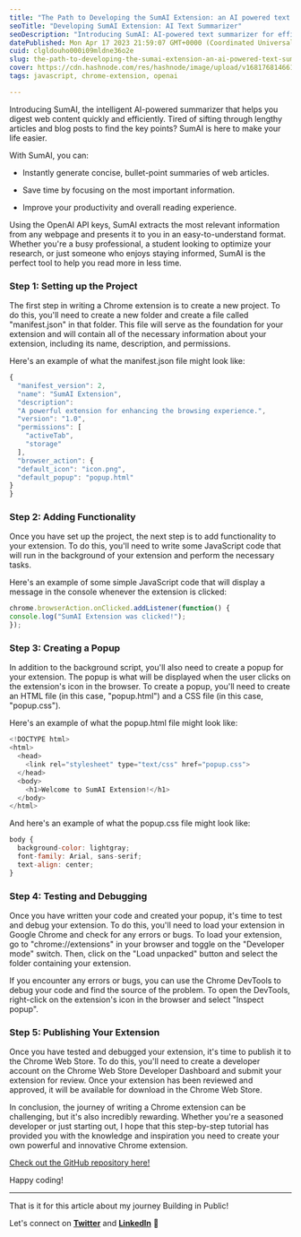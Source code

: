 ```yaml
---
title: "The Path to Developing the SumAI Extension: an AI powered text summarizer"
seoTitle: "Developing SumAI Extension: AI Text Summarizer"
seoDescription: "Introducing SumAI: AI-powered text summarizer for efficient web content consumption. Boost productivity for busy professionals and students."
datePublished: Mon Apr 17 2023 21:59:07 GMT+0000 (Coordinated Universal Time)
cuid: clgldouho000i09mldne36o2e
slug: the-path-to-developing-the-sumai-extension-an-ai-powered-text-summarizer
cover: https://cdn.hashnode.com/res/hashnode/image/upload/v1681768146614/aec9b240-6639-494a-a1fc-0a85ecbaac4a.png
tags: javascript, chrome-extension, openai

---
```


Introducing SumAI, the intelligent AI-powered summarizer that helps you digest web content quickly and efficiently. Tired of sifting through lengthy articles and blog posts to find the key points? SumAI is here to make your life easier.

With SumAI, you can:

* Instantly generate concise, bullet-point summaries of web articles.
    
* Save time by focusing on the most important information.
    
* Improve your productivity and overall reading experience.
    

Using the OpenAI API keys, SumAI extracts the most relevant information from any webpage and presents it to you in an easy-to-understand format. Whether you're a busy professional, a student looking to optimize your research, or just someone who enjoys staying informed, SumAI is the perfect tool to help you read more in less time.

### Step 1: Setting up the Project

The first step in writing a Chrome extension is to create a new project. To do this, you'll need to create a new folder and create a file called "manifest.json" in that folder. This file will serve as the foundation for your extension and will contain all of the necessary information about your extension, including its name, description, and permissions.

Here's an example of what the manifest.json file might look like:

```javascript
{
  "manifest_version": 2,
  "name": "SumAI Extension",
  "description":
  "A powerful extension for enhancing the browsing experience.",
  "version": "1.0",
  "permissions": [
    "activeTab",
    "storage"
  ],
  "browser_action": {
  "default_icon": "icon.png",
  "default_popup": "popup.html"
}
}
```

### Step 2: Adding Functionality

Once you have set up the project, the next step is to add functionality to your extension. To do this, you'll need to write some JavaScript code that will run in the background of your extension and perform the necessary tasks.

Here's an example of some simple JavaScript code that will display a message in the console whenever the extension is clicked:

```javascript
chrome.browserAction.onClicked.addListener(function() {
console.log("SumAI Extension was clicked!");
});
```

### Step 3: Creating a Popup

In addition to the background script, you'll also need to create a popup for your extension. The popup is what will be displayed when the user clicks on the extension's icon in the browser. To create a popup, you'll need to create an HTML file (in this case, "popup.html") and a CSS file (in this case, "popup.css").

Here's an example of what the popup.html file might look like:

```javascript
<!DOCTYPE html>
<html>
  <head>
    <link rel="stylesheet" type="text/css" href="popup.css">
  </head>
  <body>
    <h1>Welcome to SumAI Extension!</h1>
  </body>
</html>
```

And here's an example of what the popup.css file might look like:

```javascript
body {
  background-color: lightgray;
  font-family: Arial, sans-serif;
  text-align: center;
}
```

### Step 4: Testing and Debugging

Once you have written your code and created your popup, it's time to test and debug your extension. To do this, you'll need to load your extension in Google Chrome and check for any errors or bugs. To load your extension, go to "chrome://extensions" in your browser and toggle on the "Developer mode" switch. Then, click on the "Load unpacked" button and select the folder containing your extension.

If you encounter any errors or bugs, you can use the Chrome DevTools to debug your code and find the source of the problem. To open the DevTools, right-click on the extension's icon in the browser and select "Inspect popup".

### Step 5: Publishing Your Extension

Once you have tested and debugged your extension, it's time to publish it to the Chrome Web Store. To do this, you'll need to create a developer account on the Chrome Web Store Developer Dashboard and submit your extension for review. Once your extension has been reviewed and approved, it will be available for download in the Chrome Web Store.

In conclusion, the journey of writing a Chrome extension can be challenging, but it's also incredibly rewarding. Whether you're a seasoned developer or just starting out, I hope that this step-by-step tutorial has provided you with the knowledge and inspiration you need to create your own powerful and innovative Chrome extension.

[Check out the GitHub repository here!](https://github.com/Double-String/sumAI)

Happy coding!

---

That is it for this article about my journey Building in Public!

Let's connect on [**Twitter**](https://twitter.com/danizeres) and [**LinkedIn**](https://www.linkedin.com/in/danipassos/) 👋